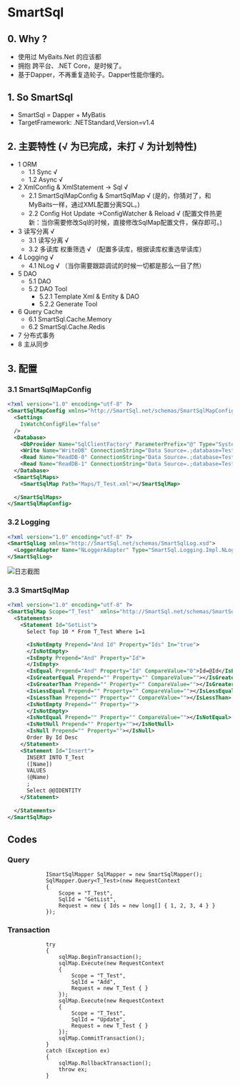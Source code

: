# SmartSql
## 0. Why ?
 - 使用过 MyBaits.Net 的应该都
 - 拥抱 跨平台、.NET Core，是时候了。 
 - 基于Dapper，不再重复造轮子。Dapper性能你懂的。

## 1. So SmartSql
 - SmartSql = Dapper + MyBatis 
 - TargetFramework: .NETStandard,Version=v1.4

## 2. 主要特性 (√ 为已完成，未打 √ 为计划特性)
- 1 ORM 
  - 1.1 Sync √
  - 1.2 Async √
- 2 XmlConfig & XmlStatement -> Sql  √
  - 2.1 SmartSqlMapConfig & SmartSqlMap √  (是的，你猜对了，和MyBaits一样，通过XML配置分离SQL。)
  - 2.2 Config Hot Update ->ConfigWatcher & Reload √ (配置文件热更新：当你需要修改Sql的时候，直接修改SqlMap配置文件，保存即可。)
- 3 读写分离 √
  - 3.1 读写分离 √ 
  - 3.2 多读库 权重筛选 √ （配置多读库，根据读库权重选举读库）
- 4 Logging √
  - 4.1 NLog √ （当你需要跟踪调试的时候一切都是那么一目了然）
- 5 DAO
  - 5.1 DAO
  - 5.2 DAO Tool 
    - 5.2.1 Template Xml & Entity & DAO
    - 5.2.2 Generate Tool
- 6 Query Cache
  - 6.1 SmartSql.Cache.Memory
  - 6.2 SmartSql.Cache.Redis
- 7 分布式事务
- 8 主从同步

## 3. 配置

### 3.1 SmartSqlMapConfig
``` Xml
<?xml version="1.0" encoding="utf-8" ?>
<SmartSqlMapConfig xmlns="http://SmartSql.net/schemas/SmartSqlMapConfig.xsd">
  <Settings
    IsWatchConfigFile="false"
  />
  <Database>
    <DbProvider Name="SqlClientFactory" ParameterPrefix="@" Type="System.Data.SqlClient.SqlClientFactory,System.Data.SqlClient"/>
    <Write Name="WriteDB" ConnectionString="Data Source=.;database=TestDB;uid=sa;pwd=SmartSql.net"/>
    <Read Name="ReadDB-0" ConnectionString="Data Source=.;database=TestDB;uid=sa;pwd=SmartSql.net" Weight="80"/>
    <Read Name="ReadDB-1" ConnectionString="Data Source=.;database=TestDB;uid=sa;pwd=SmartSql.net" Weight="20"/>
  </Database>
  <SmartSqlMaps>
    <SmartSqlMap Path="Maps/T_Test.xml"></SmartSqlMap>
    
  </SmartSqlMaps>
</SmartSqlMapConfig>
``` 
### 3.2 Logging
``` xml
<?xml version="1.0" encoding="utf-8" ?>
<SmartSqlLog xmlns="http://SmartSql.net/schemas/SmartSqlLog.xsd">
  <LoggerAdapter Name="NLoggerAdapter" Type="SmartSql.Logging.Impl.NLoggerAdapter,SmartSql.Logging.NLog"/>
</SmartSqlLog>
```
![日志截图](http://git.oschina.net/uploads/images/2017/0404/010249_b39ab723_384561.png "在这里输入图片标题")

### 3.3 SmartSqlMap
``` xml
<?xml version="1.0" encoding="utf-8" ?>
<SmartSqlMap Scope="T_Test"  xmlns="http://SmartSql.net/schemas/SmartSqlMap.xsd">
  <Statements>
    <Statement Id="GetList">
      Select Top 10 * From T_Test Where 1=1

      <IsNotEmpty Prepend="And Id" Property="Ids" In="true">
      </IsNotEmpty>
      <IsEmpty Prepend="And" Property="Id">
      </IsEmpty>
      <IsEqual Prepend="And" Property="Id" CompareValue="0">Id=@Id</IsEqual>
      <IsGreaterEqual Prepend="" Property="" CompareValue=""></IsGreaterEqual>
      <IsGreaterThan Prepend="" Property="" CompareValue=""></IsGreaterThan>
      <IsLessEqual Prepend="" Property="" CompareValue=""></IsLessEqual>
      <IsLessThan Prepend="" Property="" CompareValue=""></IsLessThan>
      <IsNotEmpty Prepend="" Property="">
      </IsNotEmpty>
      <IsNotEqual Prepend="" Property="" CompareValue=""></IsNotEqual>
      <IsNotNull Prepend="" Property=""></IsNotNull>
      <IsNull Prepend="" Property=""></IsNull>
      Order By Id Desc
    </Statement>
    <Statement Id="Insert">
      INSERT INTO T_Test
      ([Name])
      VALUES
      (@Name)
      ;
      Select @@IDENTITY
    </Statement>
    
  </Statements>
</SmartSqlMap>

```
## Codes
### Query
``` CSharp
            ISmartSqlMapper SqlMapper = new SmartSqlMapper();
            SqlMapper.Query<T_Test>(new RequestContext
            {
                Scope = "T_Test",
                SqlId = "GetList",
                Request = new { Ids = new long[] { 1, 2, 3, 4 } }
            });
```
### Transaction
``` CSharp
            try
            {
                sqlMap.BeginTransaction();
                sqlMap.Execute(new RequestContext
                {
                    Scope = "T_Test",
                    SqlId = "Add",
                    Request = new T_Test { }
                });
                sqlMap.Execute(new RequestContext
                {
                    Scope = "T_Test",
                    SqlId = "Update",
                    Request = new T_Test { }
                });
                sqlMap.CommitTransaction();
            }
            catch (Exception ex)
            {
                sqlMap.RollbackTransaction();
                throw ex;
            }
```